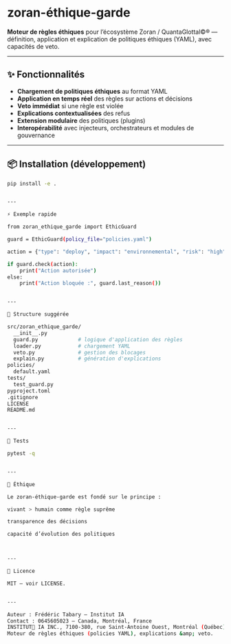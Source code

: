 # zoran-éthique-garde

**Moteur de règles éthiques** pour l’écosystème Zoran / QuantaGlottal©® — définition, application et explication de politiques éthiques (YAML), avec capacités de veto.

---

## ✨ Fonctionnalités
- **Chargement de politiques éthiques** au format YAML
- **Application en temps réel** des règles sur actions et décisions
- **Veto immédiat** si une règle est violée
- **Explications contextualisées** des refus
- **Extension modulaire** des politiques (plugins)
- **Interopérabilité** avec injecteurs, orchestrateurs et modules de gouvernance

---

## 📦 Installation (développement)
```bash
pip install -e .


---

⚡ Exemple rapide

from zoran_ethique_garde import EthicGuard

guard = EthicGuard(policy_file="policies.yaml")

action = {"type": "deploy", "impact": "environnemental", "risk": "high"}

if guard.check(action):
    print("Action autorisée")
else:
    print("Action bloquée :", guard.last_reason())


---

🧱 Structure suggérée

src/zoran_ethique_garde/
  __init__.py
  guard.py             # logique d'application des règles
  loader.py            # chargement YAML
  veto.py              # gestion des blocages
  explain.py           # génération d'explications
policies/
  default.yaml
tests/
  test_guard.py
pyproject.toml
.gitignore
LICENSE
README.md


---

🧪 Tests

pytest -q


---

🔐 Éthique

Le zoran-éthique-garde est fondé sur le principe :

vivant > humain comme règle suprême

transparence des décisions

capacité d’évolution des politiques



---

📜 Licence

MIT — voir LICENSE.


---

Auteur : Frédéric Tabary — Institut IA
Contact : 0645605023 — Canada, Montréal, France
INSTITUT🦋 IA INC., 7100-380, rue Saint-Antoine Ouest, Montréal (Québec) H2Y 3X7.# zoran-ethics-guard
Moteur de règles éthiques (policies YAML), explications &amp; veto.
